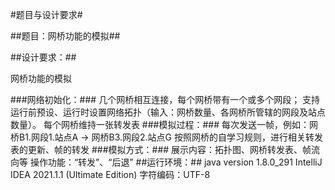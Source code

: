 #题目与设计要求#

##题目：网桥功能的模拟##

##设计要求：##

网桥功能的模拟

###网络初始化：###
    几个网桥相互连接，每个网桥带有一个或多个网段；
    支持运行前预设、运行时设置网络拓扑（输入：网桥数量、各网桥所管辖的网段及站点数量）。
    每个网桥维持一张转发表
###模拟过程：###
    每次发送一帧，例如：网桥B1.网段1.站点A -> 网桥B3.网段2.站点G
    按照网桥的自学习规则，进行相关转发表的更新、帧的转发
###模拟方式：###
    展示内容：拓扑图、网桥转发表、帧流向等
    操作功能：“转发”、“后退”
##运行环境：##
    java version 1.8.0_291
    IntelliJ IDEA 2021.1.1 (Ultimate Edition)
    字符编码：UTF-8
